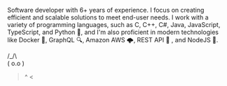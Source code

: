 Software developer with 6+ years of experience. I focus on creating efficient and scalable solutions to meet end-user needs. I work with a variety of programming languages, such as C, C++, C#, Java, JavaScript, TypeScript, and Python 🐍, and I'm also proficient in modern technologies like Docker 🐳, GraphQL 🔍, Amazon AWS 🌩️, REST API 📡 , and NodeJS 🚀.

 /\_/\  
( o.o ) 
 > ^ <
